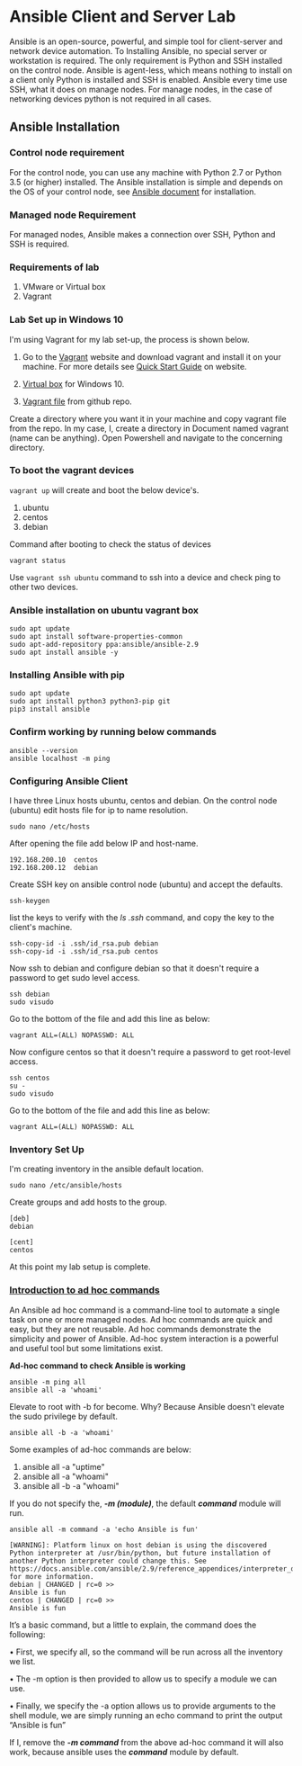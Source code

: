 # Ansible Client and Server Lab

Ansible is an open-source, powerful, and simple tool for client-server and network device automation. To Installing Ansible, no special server or workstation is required. The only requirement is Python and SSH installed on the control node. Ansible is agent-less, which means nothing to install on a client only Python is installed and SSH is enabled. Ansible every time use SSH, what it does on manage nodes. For manage nodes, in the case of networking devices python is not required in all cases.

## Ansible Installation

### Control node requirement

For the control node, you can use any machine with Python 2.7 or Python 3.5 (or higher) installed. The Ansible installation is simple and depends on the OS of your control node, see [Ansible document](https://docs.ansible.com/ansible/2.9/installation_guide/index.html) for installation.

### Managed node Requirement

For managed nodes, Ansible makes a connection over SSH, Python and SSH is required.

### Requirements of lab

1. VMware or Virtual box
2. Vagrant

### Lab Set up in Windows 10

I'm using Vagrant for my lab set-up, the process is shown below.

1. Go to the [Vagrant](https://www.vagrantup.com/) website and download vagrant and install it on your machine. For more details see [Quick Start Guide](https://learn.hashicorp.com/tutorials/vagrant/getting-started-index?in=vagrant/getting-started) on website.

2. [Virtual box](https://www.virtualbox.org/wiki/Downloads) for Windows 10.

3. [Vagrant file](https://github.com/sydasif/ansible-lab/blob/master/Vagrantfile) from github repo.

Create a directory where you want it in your machine and copy vagrant file from the repo. In my case, I, create a directory in Document named vagrant (name can be anything). Open Powershell and navigate to the concerning directory.

### To boot the vagrant devices

```vagrant up```  will create and boot the below device's.

1. ubuntu
2. centos
3. debian

Command after booting to check the status of devices

```con 
vagrant status
```

Use ```vagrant ssh ubuntu``` command to ssh into a device and check ping to other two devices.

### Ansible installation on ubuntu vagrant box

```con
sudo apt update
sudo apt install software-properties-common
sudo apt-add-repository ppa:ansible/ansible-2.9
sudo apt install ansible -y
```

### Installing Ansible with pip

```con
sudo apt update
sudo apt install python3 python3-pip git
pip3 install ansible
```

### Confirm working by running below commands

```con 
ansible --version
ansible localhost -m ping
```

### Configuring Ansible Client

I have three Linux hosts ubuntu, centos and debian. On the control node (ubuntu) edit hosts file for ip to name resolution.

```con
sudo nano /etc/hosts
```

After opening the file add below IP and host-name.

```con
192.168.200.10  centos
192.168.200.12  debian
```

Create SSH key on ansible control node (ubuntu) and accept the defaults.

```con
ssh-keygen
```

list the keys to verify with the *ls .ssh* command, and copy the key to the client's machine.

```con
ssh-copy-id -i .ssh/id_rsa.pub debian
ssh-copy-id -i .ssh/id_rsa.pub centos
```

Now ssh to debian and configure debian so that it doesn't require a password to get sudo level access.

```con
ssh debian
sudo visudo
```

Go to the bottom of the file and add this line as below:

```con
vagrant ALL=(ALL) NOPASSWD: ALL
```

Now configure centos so that it doesn't require a password to get root-level access.

```con
ssh centos
su - 
sudo visudo
```

Go to the bottom of the file and add this line as below:

```con
vagrant ALL=(ALL) NOPASSWD: ALL
```

### Inventory Set Up

I'm creating inventory in the ansible default location.

```con
sudo nano /etc/ansible/hosts
```

Create groups and add hosts to the group.

```con
[deb]
debian  

[cent]
centos
```

At this point my lab setup is complete.

### [Introduction to ad hoc commands](https://docs.ansible.com/ansible/latest/user_guide/intro_adhoc.html)

An Ansible ad hoc command is a command-line tool to automate a single task on one or more managed nodes. Ad hoc commands are quick and easy, but they are not reusable. Ad hoc commands demonstrate the simplicity and power of Ansible. Ad-hoc system interaction is a powerful and useful tool but some limitations exist.

**Ad-hoc command to check Ansible is working**

```con
ansible -m ping all
ansible all -a 'whoami'
```

Elevate to root with -b for become. Why? Because Ansible doesn't elevate the sudo privilege by default.

```con
ansible all -b -a 'whoami'
```

Some examples of ad-hoc commands are below:

1. ansible all -a "uptime"
2. ansible all -a "whoami"
3. ansible all -b -a "whoami"

If you do not specify the, ***-m (module)***, the default ***command*** module will run.

```com 
ansible all -m command -a 'echo Ansible is fun'

[WARNING]: Platform linux on host debian is using the discovered Python interpreter at /usr/bin/python, but future installation of
another Python interpreter could change this. See
https://docs.ansible.com/ansible/2.9/reference_appendices/interpreter_discovery.html for more information.
debian | CHANGED | rc=0 >>
Ansible is fun
centos | CHANGED | rc=0 >>
Ansible is fun
```

It’s a basic command, but a little to explain, the command does the following:

• First, we specify all, so the command will be run across all the inventory we list.

• The -m option is then provided to allow us to specify a module we can use.

• Finally, we specify the -a option allows us to provide arguments to the shell module, 
we are simply running an echo command to print the output “Ansible is fun”

If I, remove the ***-m command*** from the above ad-hoc command it will also work, because ansible uses the ***command*** module by default.
